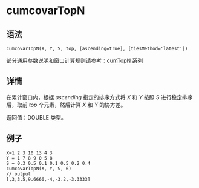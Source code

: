# cumcovarTopN

## 语法

`cumcovarTopN(X, Y, S, top, [ascending=true],
[tiesMethod='latest'])`

部分通用参数说明和窗口计算规则请参考：[cumTopN 系列](../themes/cumTopN.md)

## 详情

在累计窗口内，根据 *ascending* 指定的排序方式将 *X* 和 *Y* 按照
*S* 进行稳定排序后，取前 *top* 个元素，然后计算 *X* 和 *Y* 的协方差。

返回值：DOUBLE 类型。

## 例子

```
X=1 2 3 10 13 4 3
Y = 1 7 8 9 0 5 8
S = 0.3 0.5 0.1 0.1 0.5 0.2 0.4
cumcovarTopN(X, Y, S, 6)
// output
[,3,3.5,9.6666,-4,-3.2,-3.3333]
```

